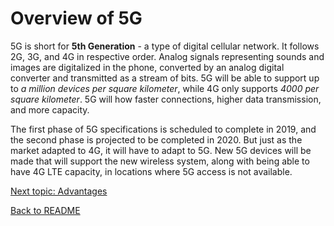 # Overview of 5G

5G is short for **5th Generation** - a type of digital cellular network. It follows 2G, 3G, and 4G in respective order. Analog signals representing sounds and images are digitalized in the phone, converted by an analog digital converter and transmitted as a stream of bits. 5G will be able to support up to *a million devices per square kilometer*, while 4G only supports *4000 per square kilometer*. 5G will how faster connections, higher data transmission, and more capacity.

The first phase of 5G specifications is scheduled to complete in 2019, and the second phase is projected to be completed in 2020. But just as the market adapted to 4G, it will have to adapt to 5G. New 5G devices will be made that will support the new wireless system, along with being able to have 4G LTE capacity, in locations where 5G access is not available.

[Next topic: Advantages](Advantages.md)

[Back to README](README.md)
